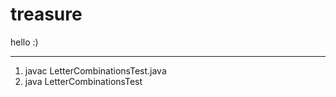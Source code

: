 # treasure
hello :)

-------------
1. javac LetterCombinationsTest.java
2. java LetterCombinationsTest
